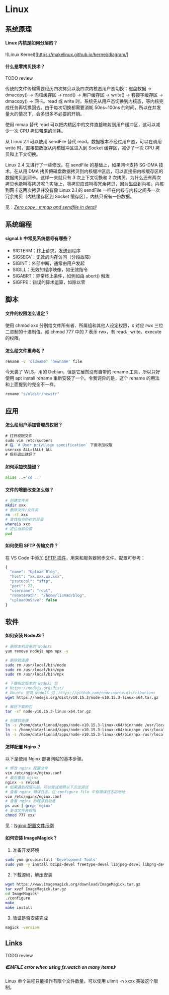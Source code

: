 # Linux



## 系统原理

#### Linux 内核是如何分层的？

!(Linux Kernel)[https://makelinux.github.io/kernel/diagram/]

#### 什么是零拷贝技术？

TODO review

传统的文件传输需要经历四次拷贝以及四次内核态用户态切换：磁盘数据 -> dmacopy() -> 内核缓存区 -> read() -> 用户缓存区 -> write() -> 套接字缓存区 -> dmacopy() -> 网卡。read 或 write 时，系统先从用户态切换到内核态，等内核完成任务再切换回去。由于每次切换都需要消耗 50ns~100ns 的时间，所以在并发量大的情况下，会多很多不必要的开销。

使用 mmap 替代 read 可以把内核区中的文件直接映射到用户缓冲区，这可以减少一次 CPU 拷贝带来的消耗。

从 Linux 2.1 可以使用 sendFile 替代 read，数据根本不经过用户态，可以在调用 write 时，直接把数据从内核缓冲区进入到 Socket 缓存区，减少了一次 CPU 拷贝和上下文切换。

Linux 2.4 又进行了一些修改。在 sendFile 的基础上，如果网卡支持 SG-DMA 技术，在从用 DMA 拷贝把磁盘数据拷贝到内核缓冲区后，可以直接把内核缓存区的数据拷贝到网卡。这样一来就只有 3 次上下文切换和 2 次拷贝。为什么还有两次拷贝也能叫零拷贝呢？实际上，零拷贝应该叫零冗余拷贝，因为磁盘到内核，内核到网卡这两次拷贝并没有像 Linux 2.1 的 sendFile 一样在内核与内核之间多一次冗余拷贝（内核缓存区到 Socket 缓存区），内核只保有一份数据。

见：[<i>Zero copy : mmap and sendfile in detail</i>](https://trashcode.io/post/d/Zero-copy-mmap-and-sendfile-in-detail)

## 系统编程

#### signal.h 中常见系统信号有哪些？

* SIGTERM：终止请求，发送到程序
* SIGSEGV：无效的内存访问（分段故障）
* SIGINT：外部中断，通常由用户发起
* SIGILL：无效的程序映像，如无效指令
* SIGABRT：异常终止条件，如例如由 abort() 触发
* SIGFPE：错误的算术运算，如除以零

## 脚本

#### 文件的权限怎么设定？

使用 chmod xxx 分别给文件所有者、所属组和其他人设定权限，x 对应 rwx 三位二进制的十进制值。如 chmod 777 中的 7 表示 rwx，有 read、write、execute 的权限。

#### 怎么给文件重命名？

```bash
rename -v 'oldname' 'newname' file
```

今天装了 WLS，用的 Debian，但是它居然没有自带的 rename 工具，所以只好使用 apt install rename 重新安装了一个。令我诧异的是，这个 rename 的用法和上面提到的完全不一样。

```bash
rename "s/oldstr/newstr"
```

## 应用

#### 怎么给用户添加管理员权限？

```js
# 打开权限文件
sudo vim /etc/sudoers
# 在 `# User privilege specification` 下面添加权限
userxxx ALL=(ALL) ALL
# 保存退出就好了
```

#### 如何添加快捷键？

```sh
alias ..='cd ..'
```

#### 文件的增删改查怎么做？

```sh
# 创建文件夹
mkdir xxx
# 删除文件/文件夹
rm -rf xxx
# 查找指令所在的目录
whereis xxx
# 定位当前位置
pwd
```

#### 如何使用 SFTP 传输文件？

在 VS Code 中添加 [SFTP 插件](https://marketplace.visualstudio.com/items?itemName=liximomo.sftp)，用来和服务器同步文件。配置可参考：

```js
{
  "name": "Upload Blog",
  "host": "xx.xxx.xx.xxx",
  "protocol": "sftp",
  "port": 22,
  "username": "root",
  "remotePath": "/home/lionad/blog",
  "uploadOnSave": false
}
```

## 软件

#### 如何安装 NodeJS？

```sh
# 删除本机自带的 NodeJS
yum remove nodejs npm npx -y

# 删除软连接
sudo rm /usr/local/bin/node
sudo rm /usr/local/bin/npm 
sudo rm /usr/local/bin/npx

# 下载指定版本的 NodeJS 包
# https://nodejs.org/dist/
# Ubuntu 安装 NodeJS 见：https://github.com/nodesource/distributions
wget https://nodejs.org/dist/v10.15.3/node-v10.15.3-linux-x64.tar.gz

# 解压下载的包
tar -xf node-v10.15.3-linux-x64.tar.gz

# 创建软连接
ln -s /home/data/lionad/apps/node-v10.15.3-linux-x64/bin/node /usr/local/bin/node
ln -s /home/data/lionad/apps/node-v10.15.3-linux-x64/bin/npm /usr/local/bin/npm
ln -s /home/data/lionad/apps/node-v10.15.3-linux-x64/bin/npx /usr/local/bin/npx
```

#### 怎样配置 Nginx？

以下是使用 Nginx 部署网站的基本步骤。

```sh
# 修改 nginx 配置文件
vim /etc/nginx/nginx.conf
# 最后重启 nginx
nginx -s reload
# 如果遇到权限问题，可以尝试按照以下方法调试
# 查看 nginx 错误日志，在 configure file 中有错误日志的地址
vim /etc/nginx/nginx.conf
# 查看 nginx 的程序启动者
ps aux | grep 'nginx'
# 更改文件夹权限
chmod 777 xxx
```

见：[Nginx 配置文件示例](/maps/_linux/nginx/config-example.html)

#### 如何安装 ImageMagick？

1. 准备开发环境

```bash
sudo yum groupinstall 'Development Tools'
sudo yum -y install bzip2-devel freetype-devel libjpeg-devel libpng-devel libtiff-devel giflib-devel zlib-devel ghostscript-devel djvulibre-devel libwmf-devel jasper-devel libtool-ltdl-devel libX11-devel libXext-devel libXt-devel lcms-devel libxml2-devel librsvg2-devel OpenEXR-devel php-devel
```

2. 下载源码，解压安装

```bash
wget https://www.imagemagick.org/download/ImageMagick.tar.gz
tar xvzf ImageMagick.tar.gz
cd ImageMagick*
./configure
make
make install
```

3. 验证是否安装完成

```bash
magick -version
```

## Links

TODO review

##### <Link type='h5' to='https://mgear-file.oss-cn-shanghai.aliyuncs.com/The%20History%20of%20Pandemics%2C%20by%20Death%20Toll%20-%20%E5%A4%A7%E6%B5%81%E8%A1%8C%E7%97%85%E5%8E%86%E5%8F%B2.html' source='https://github.com/nodejs/node-v0.x-archive/issues/2479' >《EMFILE error when using fs.watch on many items》</Link>

Linux 单个进程只能操作有限个文件数量。可以使用 ulimit -n xxxx 突破这个限制。
